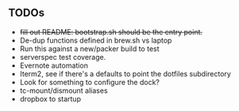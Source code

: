 ## TODOs

* ~~fill out README: bootstrap.sh should be the entry point.~~
* De-dup functions defined in brew.sh vs laptop
* Run this against a new/packer build to test
* serverspec test coverage.
* Evernote automation
* Iterm2, see if there's a defaults to point the dotfiles subdirectory
* Look for something to configure the dock?
* tc-mount/dismount aliases
* dropbox to startup
